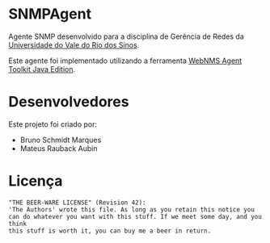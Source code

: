 ﻿# SNMPAgent

Agente SNMP desenvolvido para a disciplina de Gerência de Redes da [Universidade do Vale do Rio dos Sinos](http://www.unisinos.br).

Este agente foi implementado utilizando a ferramenta [WebNMS Agent Toolkit Java Edition](http://www.webnms.com/javaagent/index.html).

# Desenvolvedores

Este projeto foi criado por: 
* Bruno Schmidt Marques
* Mateus Rauback Aubin

# Licença

```
"THE BEER-WARE LICENSE" (Revision 42): 
'The Authors' wrote this file. As long as you retain this notice you 
can do whatever you want with this stuff. If we meet some day, and you think 
this stuff is worth it, you can buy me a beer in return.
```